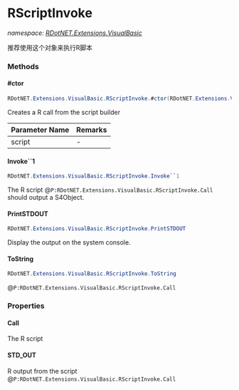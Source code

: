 ﻿# RScriptInvoke
_namespace: [RDotNET.Extensions.VisualBasic](./index.md)_

推荐使用这个对象来执行R脚本



### Methods

#### #ctor
```csharp
RDotNET.Extensions.VisualBasic.RScriptInvoke.#ctor(RDotNET.Extensions.VisualBasic.SymbolBuilder.Abstract.IRProvider)
```
Creates a R call from the script builder

|Parameter Name|Remarks|
|--------------|-------|
|script|-|


#### Invoke``1
```csharp
RDotNET.Extensions.VisualBasic.RScriptInvoke.Invoke``1
```
The R script @``P:RDotNET.Extensions.VisualBasic.RScriptInvoke.Call`` should output a S4Object.

#### PrintSTDOUT
```csharp
RDotNET.Extensions.VisualBasic.RScriptInvoke.PrintSTDOUT
```
Display the output on the system console.

#### ToString
```csharp
RDotNET.Extensions.VisualBasic.RScriptInvoke.ToString
```
@``P:RDotNET.Extensions.VisualBasic.RScriptInvoke.Call``


### Properties

#### Call
The R script
#### STD_OUT
R output from the script @``P:RDotNET.Extensions.VisualBasic.RScriptInvoke.Call``
